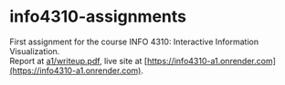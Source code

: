 # info4310-assignments
First assignment for the course INFO 4310: Interactive Information Visualization.  
Report at [a1/writeup.pdf](a1/writeup.pdf), live site at [https://info4310-a1.onrender.com](https://info4310-a1.onrender.com).
